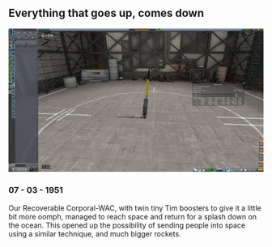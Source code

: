 ## Everything that goes up, comes down

![Not necessarily in one piece](recovery.jpg)
### 07 - 03 - 1951

Our Recoverable Corporal-WAC, with twin tiny Tim boosters to give it a little bit more oomph, managed to reach space and return for a splash down on the ocean.
This opened up the possibility of sending people into space using a similar technique, and much bigger rockets.
